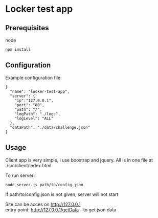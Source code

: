 # Locker test app

## Prerequisites

node
```
npm install
```


## Configuration
Example configuration file:

```
{
  "name": "locker-test-app",
  "server": {
    "ip":"127.0.0.1",
    "port": "80",
    "path": "/",
    "logPath": "./logs",
    "logLevel": "ALL"
  },
  "dataPath": "./data/challenge.json"
}
```

## Usage

Client app is very simple, i use boostrap and jquery. All is in one file at ./src/client/index.html

To run server:
```
node server.js path/to/config.json
```

If path/to/config.json is not given, server will not start

Site can be acces on http://127.0.0.1<br>
entry point: http://127.0.0.1/getData - to get json data
